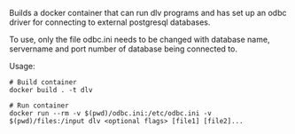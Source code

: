 Builds a docker container that can run dlv programs and has set up an odbc driver for connecting to external postgresql databases.

To use, only the file odbc.ini needs to be changed with database name, servername and port number of database being connected to.

Usage:
```
# Build container
docker build . -t dlv

# Run container
docker run --rm -v $(pwd)/odbc.ini:/etc/odbc.ini -v $(pwd)/files:/input dlv <optional flags> [file1] [file2]...
```
